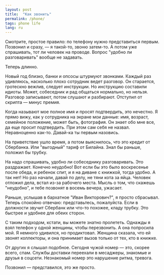 ```yaml
---
layout: post
title:  "Как звонить"
permalink: /phone/
tags: phone life
lang: ru
---
```


Смотрите, простое правило: по телефону нужно представиться первым. Позвонил и
сразу, — я такой-то, звоню затем-то. А потом уже спрашивать, тот ли человек на
проводе. Вопрос "удобно ли разговаривать" вообще не задавать.

Теперь длинно.

Новый год близко, банки и опсосы штурмуют звонками. Каждый раз удивляюсь,
насколько плохо сотрудник ведет разговор. Он старается, гротескно вежлив,
следует инструкции. Но инструкцию составили идиоты. Может, собеседник и рад
общаться нормально, но нельзя. Разговор записывают, потом слушают и
разбирают. Отступил от скрипта — минус премия.

Когда называют мое полное имя и просят подтвердить, это нечестно. Я прямо вижу,
как у сотрудника на экране мои данные: имя, возраст, семейное положение, может
быть, фотография. Он знает обо мне все, да еще просит подтвердить. При этом сам
себя не назвал. Неравноценно как-то. Давай-ка ты первым назовись.

На приветствие ушло время, а потом выяснилось, что это кредит от Сбербанка. Или
"выгодный" тариф от Билайна. Знал бы раньше, положил бы трубку.

На надо спрашивать, удобно ли собеседнику разговаривать. Это раздражает. Конечно
неудобно! Вот если бы это было воскресенье после обеда, и ребенок спит, и я на
диване с книжкой, тогда удобно. А так нет! Но раз начали, давай по делу, не тяни
кота за яйца. Человек отложил дела, встал из-за рабочего места. Мысль о том, что
скажешь "неудобно", и тебе позвонят в восемь вечера, ужасает.

Раньше, услышав в бархатное "Иван Викторович?", я просто сбрасывал. Теперь
спокойно отвечаю: представьтесь, пожалуйста. Если в должности звучит Сбербанк
или что-то похожее, кладу трубку. Это быстрее и удобнее для обеих сторон.

С таким подходом, кстати, вы можете знатно пролететь. Однажды я взял телефон у
одной женщины, чтобы перезвонить. А она попросила мой. Я немного удивился, но
продиктовал. Женщина сказала, что ей звонят коллекторы, и она принимает вызов
только от тех, кто в книжке.

От других я слышал подобное. Сегодня чужой номер — это, скорее всего,
спам. Службы доставки переехали в месаджеры, знакомые и друзья в
соцсети. Незнакомый номер это нарушение ритма, тревога.

Позвонил — представился, это же просто.

